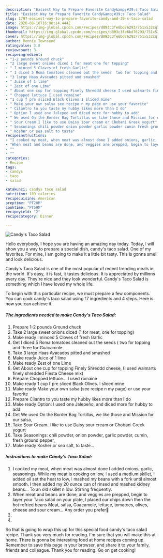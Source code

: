 ```yaml
---
description: "Easiest Way to Prepare Favorite Candy&amp;#39;s Taco Salad"
title: "Easiest Way to Prepare Favorite Candy&amp;#39;s Taco Salad"
slug: 1797-easiest-way-to-prepare-favorite-candy-and-39-s-taco-salad
date: 2020-08-10T16:00:14.444Z
image: https://img-global.cpcdn.com/recipes/d893c3fe6bd76293/751x532cq70/candys-taco-salad-recipe-main-photo.jpg
thumbnail: https://img-global.cpcdn.com/recipes/d893c3fe6bd76293/751x532cq70/candys-taco-salad-recipe-main-photo.jpg
cover: https://img-global.cpcdn.com/recipes/d893c3fe6bd76293/751x532cq70/candys-taco-salad-recipe-main-photo.jpg
author: Ronnie Townsend
ratingvalue: 3.8
reviewcount: 3
recipeingredient:
- "1-2 pounds Ground chuck"
- "2 large sweet onions diced 1 for meat one for topping"
- " I minced 5 Cloves of fresh Garlic"
- " I diced 5 Roma tomatoes cleaned out the seeds  two for topping and three for Guacamole"
- "3 large Haas Avacados pitted and smashed"
- " Juice of 1 lime"
- " Zest of one Lime"
- " About one cup for topping Finely Shreddd cheese I used walmarts finely shredded Fiesta Cheese mix"
- " Chopped lettuce I used romaine"
- "1 cup f pre sliced Black Olives I sliced mine"
- " Make your own salsa see recipe n my page or use your favorite"
- " Cilantro to you taste my hubby likes more than I do"
- " Option I used one Jalepeo and diced more for hubby to add"
- " We used On the Border Bag Tortillas we like those and Mission for our salsa"
- " Sour Cream I like to use Daisy sour cream or Chobani Greek yogurt"
- " Seasonings chili powder onion powder garlic powder cumin fresh ground pepper"
- " Kosher or sea salt to taste"
recipeinstructions:
- "I cooked my meat, when meat was almost done I added onions, garlic, seasonings, While my meat is cooking on low, I used a medium skillet, I added oil set the heat to low, I mashed my beans with a fork until almost smooth. I then added my 20 ounce can of rinsed and mashed kidney beans... To an old skillet n low. Stirring frequently."
- "When meat and beans are done, and veggies are prepped, begin to layer your Taco salad on your plate, I placed our chips down then the hot refried beans Meat, salsa, Guacamole, lettuce, tomatoes, olives, cheese and sour cream... Any order you prefer🙂"
- ""
- ""
categories:
- Recipe
tags:
- candys
- taco
- salad

katakunci: candys taco salad 
nutrition: 189 calories
recipecuisine: American
preptime: "PT20M"
cooktime: "PT59M"
recipeyield: "2"
recipecategory: Dinner

---
```



![Candy&#39;s Taco Salad](https://img-global.cpcdn.com/recipes/d893c3fe6bd76293/751x532cq70/candys-taco-salad-recipe-main-photo.jpg)

Hello everybody, I hope you are having an amazing day today. Today, I will show you a way to prepare a special dish, candy&#39;s taco salad. One of my favorites. For mine, I am going to make it a little bit tasty. This is gonna smell and look delicious.

Candy&#39;s Taco Salad is one of the most popular of recent trending meals in the world. It's easy, it is fast, it tastes delicious. It is appreciated by millions every day. They're nice and they look wonderful. Candy&#39;s Taco Salad is something which I have loved my whole life.




To begin with this particular recipe, we must prepare a few components. You can cook candy&#39;s taco salad using 17 ingredients and 4 steps. Here is how you can achieve it.

<!--inarticleads1-->

##### The ingredients needed to make Candy&#39;s Taco Salad:

1. Prepare 1-2 pounds Ground chuck
1. Take 2 large sweet onions diced (1 for meat, one for topping)
1. Make ready  I minced 5 Cloves of fresh Garlic
1. Get  I diced 5 Roma tomatoes cleaned out the seeds ( two for topping and three for Guacamole
1. Take 3 large Haas Avacados pitted and smashed
1. Make ready  Juice of 1 lime
1. Make ready  Zest of one Lime
1. Get  About one cup for topping Finely Shreddd cheese, (I used walmarts finely shredded Fiesta Cheese mix)
1. Prepare  Chopped lettuce... I used romaine
1. Make ready 1 cup f pre sliced Black Olives. I sliced mine
1. Make ready  Make your own salsa (see recipe n my page) or use your favorite
1. Prepare  Cilantro to you taste my hubby likes more than I do
1. Make ready  Option: I used one Jalepeño, and diced more for hubby to add
1. Get  We used On the Border Bag Tortillas, we like those and Mission for our salsa,
1. Take  Sour Cream. I like to use Daisy sour cream or Chobani Greek yogurt
1. Take  Seasonings: chili powder, onion powder, garlic powder, cumin, fresh ground pepper,
1. Make ready  Kosher or sea salt, to taste...




<!--inarticleads2-->

##### Instructions to make Candy&#39;s Taco Salad:

1. I cooked my meat, when meat was almost done I added onions, garlic, seasonings, While my meat is cooking on low, I used a medium skillet, I added oil set the heat to low, I mashed my beans with a fork until almost smooth. I then added my 20 ounce can of rinsed and mashed kidney beans... To an old skillet n low. Stirring frequently.
1. When meat and beans are done, and veggies are prepped, begin to layer your Taco salad on your plate, I placed our chips down then the hot refried beans Meat, salsa, Guacamole, lettuce, tomatoes, olives, cheese and sour cream... Any order you prefer🙂
1. 
1. 




So that is going to wrap this up for this special food candy&#39;s taco salad recipe. Thank you very much for reading. I'm sure that you will make this at home. There is gonna be interesting food at home recipes coming up. Remember to save this page in your browser, and share it to your family, friends and colleague. Thank you for reading. Go on get cooking!
